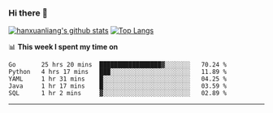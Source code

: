 ### Hi there 👋

<!--
**hanxuanliang/hanxuanliang** is a ✨ _special_ ✨ repository because its `README.md` (this file) appears on your GitHub profile.

Here are some ideas to get you started:

- 🔭 I’m currently working on ...
- 🌱 I’m currently learning ...
- 👯 I’m looking to collaborate on ...
- 🤔 I’m looking for help with ...
- 💬 Ask me about ...
- 📫 How to reach me: ...
- 😄 Pronouns: ...
- ⚡ Fun fact: ...
-->
[![hanxuanliang's github stats](https://github-readme-stats.vercel.app/api?username=hanxuanliang&count_private=true&show_icons=true)](https://github.com/anuraghazra/github-readme-stats)
[![Top Langs](https://github-readme-stats.vercel.app/api/top-langs/?username=hanxuanliang&layout=compact)](https://github.com/anuraghazra/github-readme-stats)

📊 **This week I spent my time on**
<!--START_SECTION:waka-->
```text
Go       25 hrs 20 mins  █████████████████▓░░░░░░░   70.24 % 
Python   4 hrs 17 mins   ███░░░░░░░░░░░░░░░░░░░░░░   11.89 % 
YAML     1 hr 31 mins    █░░░░░░░░░░░░░░░░░░░░░░░░   04.25 % 
Java     1 hr 17 mins    █░░░░░░░░░░░░░░░░░░░░░░░░   03.59 % 
SQL      1 hr 2 mins     ▓░░░░░░░░░░░░░░░░░░░░░░░░   02.89 % 
```
<!--END_SECTION:waka-->

***